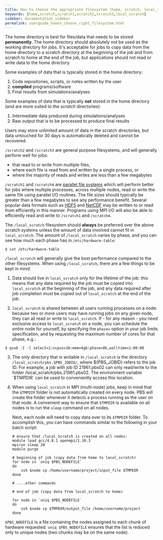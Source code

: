 ```yaml
---
title: How to choose the appropriate filesystem (home, scratch, local_scratch)
keywords: [home,scratch,scratch1,scratch2,scratch3,local_scratch]
sidebar: documentation_sidebar
permalink: userguide_howto_choose_right_filesystem.html
---
```


The home directory is best for files/data that needs to be stored
**permanently**. The home directory should absolutely not be
used as the working directory for jobs.
It's acceptable for jobs to copy data from the home directory
to a scratch directory at the beginning of the job
and from scratch to home at the end of the job,
but applications should not read or write data to the home directory.

Some examples of data that is typically stored in the home directory: 

1. Code repositories, scripts, or notes written by the user
1. **compiled** programs/software
1. Final results from simulations/analyses

Some examples of data that is typically **not** stored in the home directory
(and are more suited to the *scratch* directories):

1. Intermediate data produced during simulations/analyses
1. Raw output that is to be processed to produce final results

Users may store unlimited amount of data in the scratch directories,
but data untouched for 30 days is automatically deleted and cannot
be recovered.

`/scratch2` and `/scratch3` are general purpose filesystems,
and will generally perform well for jobs:

- that read to or write from multiple files,
- where each file is read from and written by a single process, or
- where the majority of reads and writes are less than a few megabytes

`/scratch1` and `/scratch4` are 
[parallel file systems](https://en.wikipedia.org/wiki/Clustered_file_system)
which will perform better for jobs
where multiple processes, across multiple nodes, read or write
the same file using parallel I/O routines.
The file sizes should typically be greater than a few megabytes
to see any performance benefit.
Several popular data formats such as
[HDF5](https://support.hdfgroup.org/HDF5/) and
[NetCDF](https://www.unidata.ucar.edu/software/netcdf/docs_rc/)
may be written to or read from efficiently in this manner.
Programs using MPI I/O will also be able to
efficiently read and write to `/scratch1` and `/scratch4`.

The `/local_scratch` filesystem should **always** be preferred over the above scratch systems
unless the amount of data involved cannot fit in `local_scratch`.
The amount of `/local_scratch` varies by phase, and you can see how much each phase
has in `/etc/hardware-table`:

~~~
$ cat /etc/hardware-table
~~~

`/local_scratch` will generally give the best performance compared
to the other filesystems. When using `/local_scratch`, there are a few things to be kept in mind:

1.  Data should live in `local_scratch` only for the lifetime of the job: this means
that any data required by the job must be copied into `local_scratch` at the beginning
of the job, and any data required after job completion must be copied out of `local_scratch`
at the end of the job.

2.  `local_scratch` is shared between all users running processes on a node: because
two or more users may have running jobs on any given node,
they can all read or write to `local_scratch`. If - for any reason - you need
exclusive access to `local_scratch` on a node, you can schedule the *entire* node for yourself,
by specifying the `phase=` option in your job limits specification, and by requesting
the maximum number of cores for that phase, e.g.:

~~~
$ qsub -I -l select=1:ncpus=16:mem=4gb:phase=8b,walltime=1:00:00
~~~

3.  The only directory that is writable in `/local_scratch` is the directory
    `/local_scratch/pbs.$PBS_JOBID/`,
     where ${PBS_JOBID} refers to the job ID.
     For example, a job with job ID 21961.pbs02 can only read/write to the folder /local_scratch/pbs.21961.pbs02.
     The environment variable `$TMPDIR` can be used to conveniently access this location.

4.  When using `local_scratch` in MPI (multi-node) jobs,
    keep in mind that the `$TMPDIR` folder is not automatically created on every node.
    PBS will create the folder whenever
    it detects a process running as the user
    on that node.
    A convenient way to ensure that `$TMPDIR` is available on all nodes
    is to run the `sleep` command on all nodes.
    
    Next, each node will need to copy
    data over to its `$TMPDIR` folder.
    To accomplish this, you can have commands similar to the
    following in your batch script:

    ~~~
    # ensure that /local_Scratch is created on all nodes:
    module load gcc/4.8.1 openmpi/1.10.3
    mpirun sleep 20
    module purge

    # beginning of job (copy data from home to local_scratch)
    for node in `uniq $PBS_NODEFILE`
    do
        ssh $node cp /home/username/project/input_file $TMPDIR
    done

    # ....other commands

    # end of job (copy data from local_scratch to home)

    for node in `uniq $PBS_NODEFILE`
    do
        ssh $node cp $TMPDIR/output_file /home/username/project
    done
    ~~~

`$PBS_NODEFILE` is a file containing
the nodes assigned to each chunk of hardware requested.
`uniq $PBS_NODEFILE` ensures that the list is reduced
only to unique nodes (two chunks may be on the same node).
